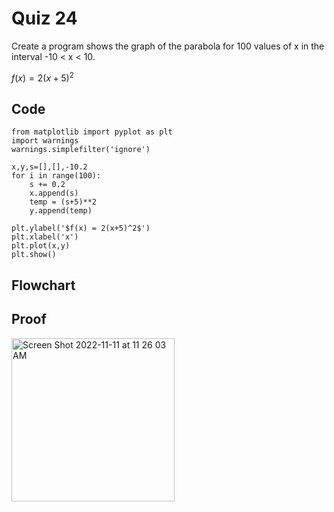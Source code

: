 # Quiz 24
Create a program shows the graph of the parabola for 100 values of x in the interval -10 < x < 10.

$f(x) = 2(x+5)^{2}$

## Code
```
from matplotlib import pyplot as plt
import warnings
warnings.simplefilter('ignore')

x,y,s=[],[],-10.2
for i in range(100):
    s += 0.2
    x.append(s)
    temp = (s+5)**2
    y.append(temp)

plt.ylabel('$f(x) = 2(x+5)^2$')
plt.xlabel('x')
plt.plot(x,y)
plt.show()
```

## Flowchart

## Proof
<img width="261" alt="Screen Shot 2022-11-11 at 11 26 03 AM" src="https://user-images.githubusercontent.com/113817801/201249066-3a579117-b26e-4902-a4b4-463779e10dc0.png">

